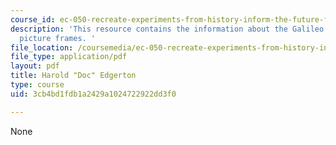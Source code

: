 ```yaml
---
course_id: ec-050-recreate-experiments-from-history-inform-the-future-from-the-past-galileo-january-iap-2010
description: 'This resource contains the information about the Galileo studies and
  picture frames. '
file_location: /coursemedia/ec-050-recreate-experiments-from-history-inform-the-future-from-the-past-galileo-january-iap-2010/3cb4bd1fdb1a2429a1024722922dd3f0_MITEC_050IAP10_lec01.pdf
file_type: application/pdf
layout: pdf
title: Harold "Doc" Edgerton
type: course
uid: 3cb4bd1fdb1a2429a1024722922dd3f0

---
```

None